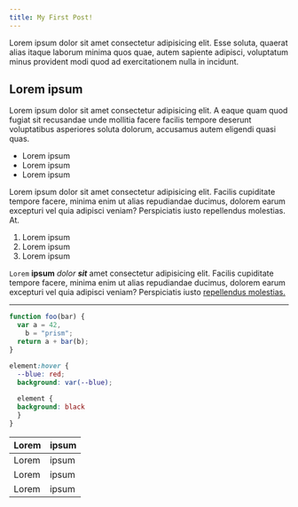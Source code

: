 ```yaml
---
title: My First Post!
---
```


Lorem ipsum dolor sit amet consectetur adipisicing elit. Esse soluta, quaerat alias itaque laborum minima quos quae, autem sapiente adipisci, voluptatum minus provident modi quod ad exercitationem nulla in incidunt.

## Lorem ipsum

Lorem ipsum dolor sit amet consectetur adipisicing elit. A eaque quam quod fugiat sit recusandae unde mollitia facere facilis tempore deserunt voluptatibus asperiores soluta dolorum, accusamus autem eligendi quasi quas.

- Lorem ipsum
- Lorem ipsum
- Lorem ipsum

Lorem ipsum dolor sit amet consectetur adipisicing elit. Facilis cupiditate tempore facere, minima enim ut alias repudiandae ducimus, dolorem earum excepturi vel quia adipisci veniam? Perspiciatis iusto repellendus molestias. At.

1. Lorem ipsum
2. Lorem ipsum
3. Lorem ipsum

`Lorem` **ipsum** _dolor_ **_sit_** amet consectetur adipisicing elit. Facilis cupiditate tempore facere, minima enim ut alias repudiandae ducimus, dolorem earum excepturi vel quia adipisci veniam? Perspiciatis iusto [repellendus molestias.](At.)

---

```js
function foo(bar) {
  var a = 42,
    b = "prism";
  return a + bar(b);
}
```

``` css
element:hover {
  --blue: red;
  background: var(--blue);
  
  element {
  background: black
  }
}
``` 

| Lorem | ipsum |
| ----- | ----- |
| Lorem | ipsum |
| Lorem | ipsum |
| Lorem | ipsum |
